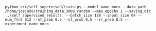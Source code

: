 `python src/self_supervised/train.py --model_name moco --data_path /home/jcejudo/training_data_3000_random --max_epochs 1 --saving_dir ../self_supervised_results  --batch_size 128 --input_size 64 --num_ftrs 512 --hf_prob 0.5 --vf_prob 0.5 --rr_prob 0.5 --experiment_name moco`